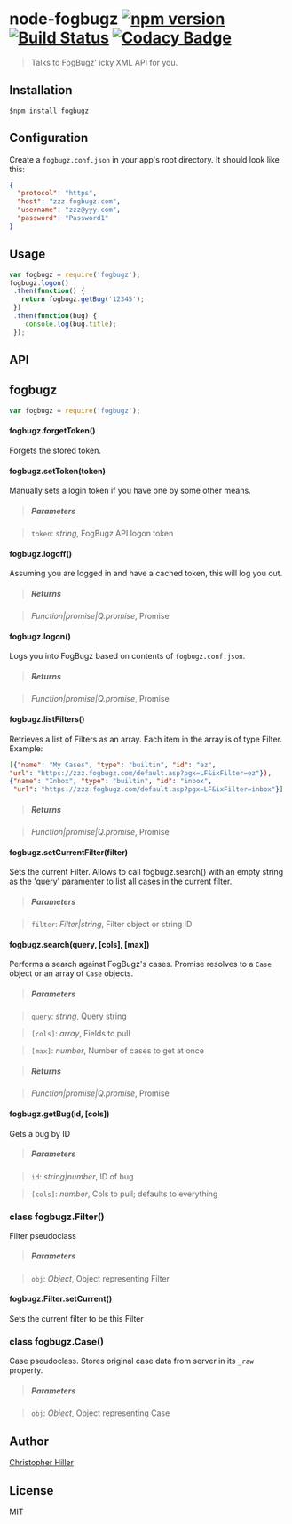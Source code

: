 # node-fogbugz [![npm version](https://badge.fury.io/js/fogbugz.svg)](http://badge.fury.io/js/fogbugz) [![Build Status](https://travis-ci.org/boneskull/node-fogbugz.png?branch=master)](https://travis-ci.org/boneskull/node-fogbugz) [![Codacy Badge](https://www.codacy.com/project/badge/116d709e21c84d5cb16cefc3096528d7)](https://www.codacy.com/app/boneskull/node-fogbugz)

> Talks to FogBugz' icky XML API for you. 

## Installation

```shell
$npm install fogbugz
```

## Configuration

Create a `fogbugz.conf.json` in your app's root directory.  It should look like this:

```json
{
  "protocol": "https",
  "host": "zzz.fogbugz.com",
  "username": "zzz@yyy.com",
  "password": "Password1"
}
```

## Usage

```javascript
var fogbugz = require('fogbugz');
fogbugz.logon()
 .then(function() {
   return fogbugz.getBug('12345');
 })
 .then(function(bug) {
    console.log(bug.title);
 });
```

## API

## fogbugz

```js
var fogbugz = require('fogbugz');
```

#### fogbugz.forgetToken()

Forgets the stored token.

#### fogbugz.setToken(token)

Manually sets a login token if you have one by some other means.

> ##### Parameters

> `token`:  *string*,  FogBugz API logon token

#### fogbugz.logoff()

Assuming you are logged in and have a cached token, this will log you out.

> ##### Returns

> *Function|promise|Q.promise*,  Promise

#### fogbugz.logon()

Logs you into FogBugz based on contents of `fogbugz.conf.json`.

> ##### Returns

> *Function|promise|Q.promise*,  Promise

#### fogbugz.listFilters()

Retrieves a list of Filters as an array.  Each item in the array is of type Filter.  Example:
  
```json
[{"name": "My Cases", "type": "builtin", "id": "ez",
"url": "https://zzz.fogbugz.com/default.asp?pgx=LF&ixFilter=ez"}),
{"name": "Inbox", "type": "builtin", "id": "inbox",
 "url": "https://zzz.fogbugz.com/default.asp?pgx=LF&ixFilter=inbox"}]
```

> ##### Returns

> *Function|promise|Q.promise*,  Promise

#### fogbugz.setCurrentFilter(filter)

Sets the current Filter. Allows to call fogbugz.search() with an empty string
 as the 'query' paramenter to list all cases in the current filter.

> ##### Parameters

> `filter`:  *Filter|string*,  Filter object or string ID

#### fogbugz.search(query, \[cols\], \[max\])

Performs a search against FogBugz's cases.  Promise resolves to a `Case` object or an array of `Case` objects.

> ##### Parameters

> `query`:  *string*,  Query string

> `[cols]`:  *array*,  Fields to pull

> `[max]`:  *number*,  Number of cases to get at once

> ##### Returns

> *Function|promise|Q.promise*,  Promise

#### fogbugz.getBug(id, \[cols\])

Gets a bug by ID

> ##### Parameters

> `id`:  *string|number*,  ID of bug

> `[cols]`:  *number*,  Cols to pull; defaults to everything

### class fogbugz.Filter()

Filter pseudoclass

> ##### Parameters

> `obj`:  *Object*,  Object representing Filter

#### fogbugz.Filter.setCurrent()

Sets the current filter to be this Filter

### class fogbugz.Case()

Case pseudoclass.  Stores original case data from server in its `_raw` property.

> ##### Parameters

> `obj`:  *Object*,  Object representing Case

## Author

[Christopher Hiller](http://boneskull.com)

## License

MIT
